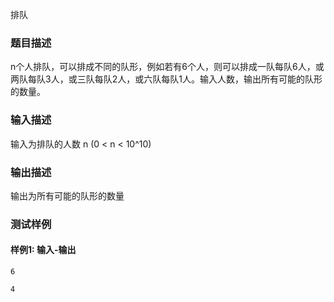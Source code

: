 排队

### 题目描述

n个人排队，可以排成不同的队形，例如若有6个人，则可以排成一队每队6人，或两队每队3人，或三队每队2人，或六队每队1人。输入人数，输出所有可能的队形的数量。

### 输入描述

输入为排队的人数 n (0 < n < 10^10)

### 输出描述

输出为所有可能的队形的数量

### 测试样例

#### 样例1: 输入-输出

```
6
```

```
4
```

